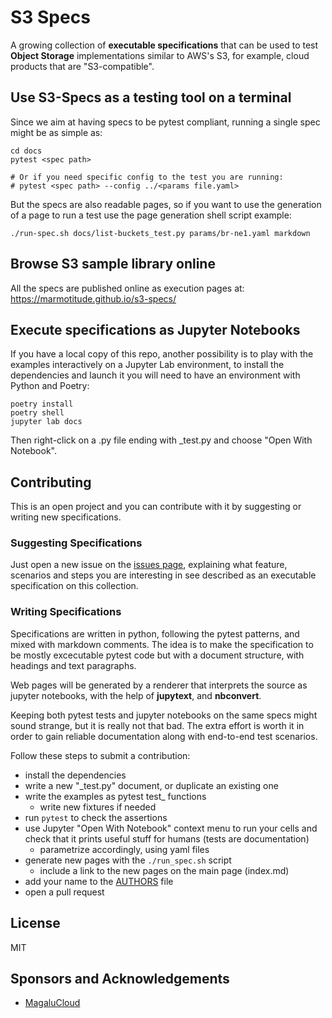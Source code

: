 # S3 Specs

A growing collection of **executable specifications** that can be used to test
**Object Storage** implementations similar to AWS's S3, for example, cloud products
that are "S3-compatible".

## Use S3-Specs as a testing tool on a terminal

Since we aim at having specs to be pytest compliant, running a single spec might be as simple as:

```
cd docs
pytest <spec path>

# Or if you need specific config to the test you are running:
# pytest <spec path> --config ../<params file.yaml>
```

But the specs are also readable pages, so if you want to use the generation of a page to run a test
use the page generation shell script example:

```
./run-spec.sh docs/list-buckets_test.py params/br-ne1.yaml markdown
```

## Browse S3 sample library online

All the specs are published online as execution pages at: https://marmotitude.github.io/s3-specs/

## Execute specifications as Jupyter Notebooks

If you have a local copy of this repo, another possibility is to play with the examples interactively
on a Jupyter Lab environment, to install the dependencies and launch it you will need to have
an environment with Python and Poetry:

```
poetry install
poetry shell
jupyter lab docs
```

Then right-click on a .py file ending with _test.py and choose "Open With Notebook".


## Contributing

This is an open project and you can contribute with it by suggesting or writing 
new specifications.

### Suggesting Specifications

Just open a new issue on the [issues page](https://github.com/marmotitude/s3-specs/issues),
explaining what feature, scenarios and steps you are interesting in see described as an
executable specification on this collection.

### Writing Specifications

Specifications are written in python, following the pytest patterns, and mixed with markdown comments.
The idea is to make the specification to be mostly excecutable pytest code but with a document
structure, with headings and text paragraphs.


Web pages will be generated by a renderer that interprets the source as jupyter notebooks, with the
help of **jupytext**, and **nbconvert**.

Keeping both pytest tests and jupyter notebooks on the same specs might sound strange, but
it is really not that bad. The extra effort is worth it in order to gain reliable documentation 
along with end-to-end test scenarios.

Follow these steps to submit a contribution:

- install the dependencies
- write a new "_test.py" document, or duplicate an existing one
- write the examples as pytest test_ functions
  - write new fixtures if needed
- run `pytest` to check the assertions
- use Jupyter "Open With Notebook" context menu to run your cells and check that it prints useful
stuff for humans (tests are documentation)
  - parametrize accordingly, using yaml files
- generate new pages with the `./run_spec.sh` script
  - include a link to the new pages on the main page (index.md)
- add your name to the [AUTHORS](./AUTHORS) file
- open a pull request

## License

MIT

## Sponsors and Acknowledgements

- [MagaluCloud](https://magalu.cloud)

